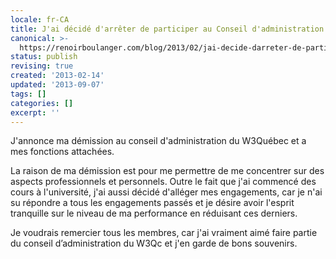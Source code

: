 ```yaml
---
locale: fr-CA
title: J'ai décidé d'arrêter de participer au Conseil d'administration du W3Qc
canonical: >-
  https://renoirboulanger.com/blog/2013/02/jai-decide-darreter-de-participer-au-conseil-dadministration-du-w3qc/
status: publish
revising: true
created: '2013-02-14'
updated: '2013-09-07'
tags: []
categories: []
excerpt: ''
---
```


<p>J'annonce ma démission au conseil d'administration du W3Québec et a mes fonctions attachées.</p>

<p>La raison de ma démission est pour me permettre de me concentrer sur des aspects professionnels et personnels. Outre le fait que j'ai commencé des cours à l'université, j'ai aussi décidé d'alléger mes engagements, car je n'ai su répondre a tous les engagements passés et je désire avoir l'esprit tranquille sur le niveau de ma performance en réduisant ces derniers.</p>

<p>Je voudrais remercier tous les membres, car j'ai vraiment aimé faire partie du conseil d’administration du W3Qc et j'en garde de bons souvenirs.</p>